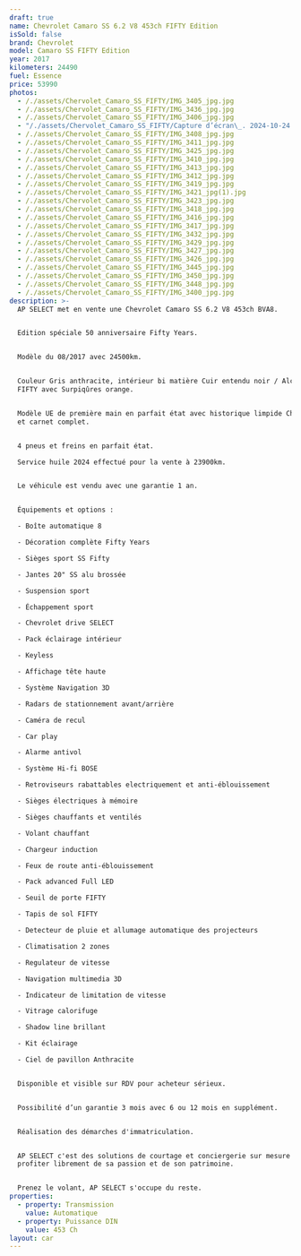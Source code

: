 ```yaml
---
draft: true
name: Chevrolet Camaro SS 6.2 V8 453ch FIFTY Edition
isSold: false
brand: Chevrolet
model: Camaro SS FIFTY Edition
year: 2017
kilometers: 24490
fuel: Essence
price: 53990
photos:
  - /./assets/Chervolet_Camaro_SS_FIFTY/IMG_3405_jpg.jpg
  - /./assets/Chervolet_Camaro_SS_FIFTY/IMG_3436_jpg.jpg
  - /./assets/Chervolet_Camaro_SS_FIFTY/IMG_3406_jpg.jpg
  - "/./assets/Chervolet_Camaro_SS_FIFTY/Capture d’écran\_. 2024-10-24 à 10.58.32.jpeg.png"
  - /./assets/Chervolet_Camaro_SS_FIFTY/IMG_3408_jpg.jpg
  - /./assets/Chervolet_Camaro_SS_FIFTY/IMG_3411_jpg.jpg
  - /./assets/Chervolet_Camaro_SS_FIFTY/IMG_3425_jpg.jpg
  - /./assets/Chervolet_Camaro_SS_FIFTY/IMG_3410_jpg.jpg
  - /./assets/Chervolet_Camaro_SS_FIFTY/IMG_3413_jpg.jpg
  - /./assets/Chervolet_Camaro_SS_FIFTY/IMG_3412_jpg.jpg
  - /./assets/Chervolet_Camaro_SS_FIFTY/IMG_3419_jpg.jpg
  - /./assets/Chervolet_Camaro_SS_FIFTY/IMG_3421_jpg(1).jpg
  - /./assets/Chervolet_Camaro_SS_FIFTY/IMG_3423_jpg.jpg
  - /./assets/Chervolet_Camaro_SS_FIFTY/IMG_3418_jpg.jpg
  - /./assets/Chervolet_Camaro_SS_FIFTY/IMG_3416_jpg.jpg
  - /./assets/Chervolet_Camaro_SS_FIFTY/IMG_3417_jpg.jpg
  - /./assets/Chervolet_Camaro_SS_FIFTY/IMG_3432_jpg.jpg
  - /./assets/Chervolet_Camaro_SS_FIFTY/IMG_3429_jpg.jpg
  - /./assets/Chervolet_Camaro_SS_FIFTY/IMG_3427_jpg.jpg
  - /./assets/Chervolet_Camaro_SS_FIFTY/IMG_3426_jpg.jpg
  - /./assets/Chervolet_Camaro_SS_FIFTY/IMG_3445_jpg.jpg
  - /./assets/Chervolet_Camaro_SS_FIFTY/IMG_3450_jpg.jpg
  - /./assets/Chervolet_Camaro_SS_FIFTY/IMG_3448_jpg.jpg
  - /./assets/Chervolet_Camaro_SS_FIFTY/IMG_3400_jpg.jpg
description: >-
  AP SELECT met en vente une Chevrolet Camaro SS 6.2 V8 453ch BVA8.


  Edition spéciale 50 anniversaire Fifty Years.


  Modèle du 08/2017 avec 24500km.


  Couleur Gris anthracite, intérieur bi matière Cuir entendu noir / Alcantara
  FIFTY avec Surpiqûres orange.


  Modèle UE de première main en parfait état avec historique limpide Chevrolet
  et carnet complet.


  4 pneus et freins en parfait état.

  Service huile 2024 effectué pour la vente à 23900km.


  Le véhicule est vendu avec une garantie 1 an.


  Équipements et options :

  - Boîte automatique 8

  - Décoration complète Fifty Years

  - Sièges sport SS Fifty

  - Jantes 20" SS alu brossée

  - Suspension sport

  - Échappement sport

  - Chevrolet drive SELECT

  - Pack éclairage intérieur

  - Keyless

  - Affichage tête haute

  - Système Navigation 3D

  - Radars de stationnement avant/arrière

  - Caméra de recul

  - Car play

  - Alarme antivol

  - Système Hi-fi BOSE

  - Retroviseurs rabattables electriquement et anti-éblouissement

  - Sièges électriques à mémoire

  - Sièges chauffants et ventilés

  - Volant chauffant

  - Chargeur induction

  - Feux de route anti-éblouissement

  - Pack advanced Full LED

  - Seuil de porte FIFTY

  - Tapis de sol FIFTY

  - Detecteur de pluie et allumage automatique des projecteurs

  - Climatisation 2 zones

  - Regulateur de vitesse

  - Navigation multimedia 3D

  - Indicateur de limitation de vitesse

  - Vitrage calorifuge

  - Shadow line brillant

  - Kit éclairage

  - Ciel de pavillon Anthracite


  Disponible et visible sur RDV pour acheteur sérieux.


  Possibilité d’un garantie 3 mois avec 6 ou 12 mois en supplément.


  Réalisation des démarches d'immatriculation.


  AP SELECT c'est des solutions de courtage et conciergerie sur mesure pour
  profiter librement de sa passion et de son patrimoine.


  Prenez le volant, AP SELECT s'occupe du reste.
properties:
  - property: Transmission
    value: Automatique
  - property: Puissance DIN
    value: 453 Ch
layout: car
---
```



